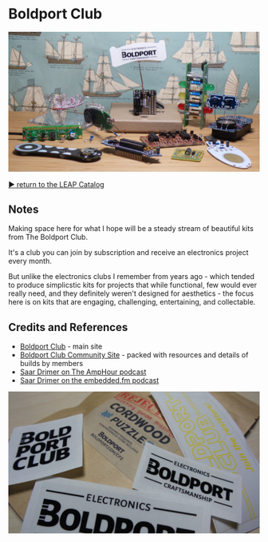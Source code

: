 # Boldport Club

![Year One Projects](./assets/BoldportClub_build.jpg?raw=true)

[:arrow_forward: return to the LEAP Catalog](https://leap.tardate.com)

## Notes

Making space here for what I hope will be a steady stream of beautiful kits from The Boldport Club.

It's a club you can join by subscription and receive an electronics project every month.

But unlike the electronics clubs I remember from years ago - which tended to produce simplicstic kits
for projects that while functional, few would ever really need, and they definitely weren't designed for aesthetics -
the focus here is on kits that are engaging, challenging, entertaining, and collectable.

## Credits and References
* [Boldport Club](http://www.boldport.club/) - main site
* [Boldport Club Community Site](http://community.boldport.club/) - packed with resources and details of builds by members
* [Saar Drimer on The AmpHour podcast](http://www.theamphour.com/286-an-interview-with-saar-drimer/)
* [Saar Drimer on the embedded.fm podcast](http://embedded.fm/episodes/171)

![BoldportClub_stickers](./assets/BoldportClub_stickers.jpg?raw=true)
